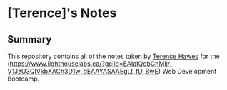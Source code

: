 # [Terence]'s Notes

## Summary 

This repository contains all of the notes taken by [Terence Hawes](https://github.com/Terence1991) for the (https://www.lighthouselabs.ca/?gclid=EAIaIQobChMIjr-V1JzU3QIVkbXACh3D1w_dEAAYASAAEgLt_fD_BwE) Web Development Bootcamp.

